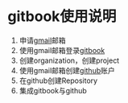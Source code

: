# gitbook使用说明

 1. 申请[gmail](https://www.google.com/gmail)邮箱
 2. 使用gmail邮箱登录[gitbook](https://www.gitbook.com)
 3. 创建organization，创建project
 4. 使用gmail邮箱创建[github](https://github.com)账户
 5. 在github创建Repository
 6. 集成gitbook与github
 

<!--stackedit_data:
eyJoaXN0b3J5IjpbMTE5MTQwMjE2MCwyMTIyODYxNDkwLC02OD
gxOTQ2NSwxMzY3NzY1MzUsLTE2NDM1OTIxMl19
-->
